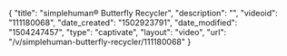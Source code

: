 {
    "title": "simplehuman&reg;  Butterfly Recycler",
    "description": "",
    "videoid": "111180068",
    "date_created": "1502923791",
    "date_modified": "1504247457",
    "type": "captivate",
    "layout": "video",
    "url": "\/v\/simplehuman-butterfly-recycler\/111180068"
}